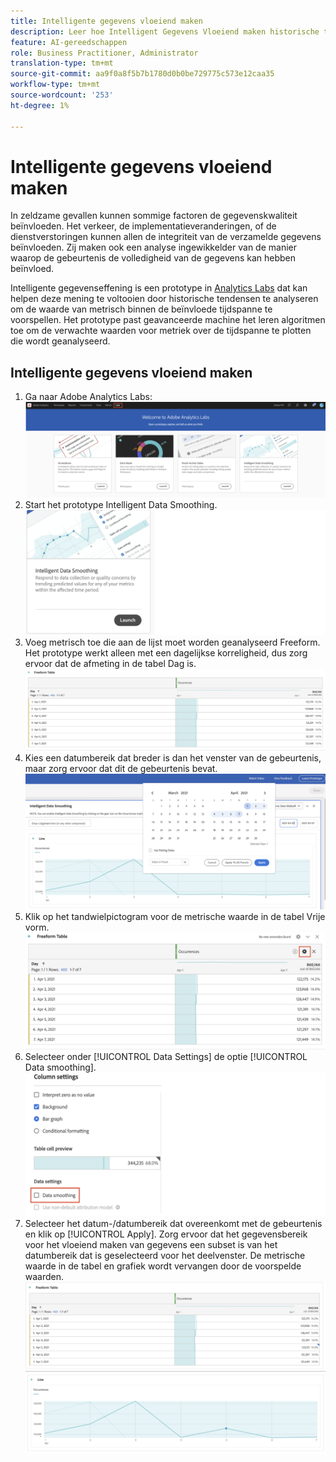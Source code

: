 ```yaml
---
title: Intelligente gegevens vloeiend maken
description: Leer hoe Intelligent Gegevens Vloeiend maken historische tendensen analyseert om de waarde van metrisch binnen een beïnvloede tijdspanne te voorspellen.
feature: AI-gereedschappen
role: Business Practitioner, Administrator
translation-type: tm+mt
source-git-commit: aa9f0a8f5b7b1780d0b0be729775c573e12caa35
workflow-type: tm+mt
source-wordcount: '253'
ht-degree: 1%

---
```


# Intelligente gegevens vloeiend maken

In zeldzame gevallen kunnen sommige factoren de gegevenskwaliteit beïnvloeden. Het verkeer, de implementatieveranderingen, of de dienstverstoringen kunnen allen de integriteit van de verzamelde gegevens beïnvloeden. Zij maken ook een analyse ingewikkelder van de manier waarop de gebeurtenis de volledigheid van de gegevens kan hebben beïnvloed.

Intelligente gegevenseffening is een prototype in [Analytics Labs](/help/analyze/tech-previews/overview.md) dat kan helpen deze mening te voltooien door historische tendensen te analyseren om de waarde van metrisch binnen de beïnvloede tijdspanne te voorspellen. Het prototype past geavanceerde machine het leren algoritmen toe om de verwachte waarden voor metriek over de tijdspanne te plotten die wordt geanalyseerd.

## Intelligente gegevens vloeiend maken

1. Ga naar Adobe Analytics Labs:
   ![Labs](assets/labs.png)
1. Start het prototype Intelligent Data Smoothing.
   ![Prototype starten](assets/intelligent-ds.png)
1. Voeg metrisch toe die aan de lijst moet worden geanalyseerd Freeform. Het prototype werkt alleen met een dagelijkse korreligheid, dus zorg ervoor dat de afmeting in de tabel Dag is.
   ![Metrisch toevoegen](assets/add-metric.png)
1. Kies een datumbereik dat breder is dan het venster van de gebeurtenis, maar zorg ervoor dat dit de gebeurtenis bevat.
   ![Datumbereik](assets/date-range.png)
1. Klik op het tandwielpictogram voor de metrische waarde in de tabel Vrije vorm.
   ![Tandwiel](assets/gear-icon.png)
1. Selecteer onder [!UICONTROL Data Settings] de optie [!UICONTROL Data smoothing].
   ![Gegevens vloeiend maken](assets/column-setting.png)
1. Selecteer het datum-/datumbereik dat overeenkomt met de gebeurtenis en klik op [!UICONTROL Apply].
Zorg ervoor dat het gegevensbereik voor het vloeiend maken van gegevens een subset is van het datumbereik dat is geselecteerd voor het deelvenster. De metrische waarde in de tabel en grafiek wordt vervangen door de voorspelde waarden.
   ![Voorspelde waarden](assets/predictive-values.png)